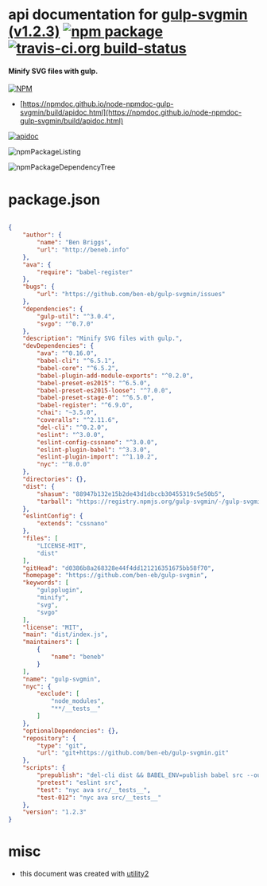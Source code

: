 # api documentation for  [gulp-svgmin (v1.2.3)](https://github.com/ben-eb/gulp-svgmin)  [![npm package](https://img.shields.io/npm/v/npmdoc-gulp-svgmin.svg?style=flat-square)](https://www.npmjs.org/package/npmdoc-gulp-svgmin) [![travis-ci.org build-status](https://api.travis-ci.org/npmdoc/node-npmdoc-gulp-svgmin.svg)](https://travis-ci.org/npmdoc/node-npmdoc-gulp-svgmin)
#### Minify SVG files with gulp.

[![NPM](https://nodei.co/npm/gulp-svgmin.png?downloads=true&downloadRank=true&stars=true)](https://www.npmjs.com/package/gulp-svgmin)

- [https://npmdoc.github.io/node-npmdoc-gulp-svgmin/build/apidoc.html](https://npmdoc.github.io/node-npmdoc-gulp-svgmin/build/apidoc.html)

[![apidoc](https://npmdoc.github.io/node-npmdoc-gulp-svgmin/build/screenCapture.buildCi.browser.%252Ftmp%252Fbuild%252Fapidoc.html.png)](https://npmdoc.github.io/node-npmdoc-gulp-svgmin/build/apidoc.html)

![npmPackageListing](https://npmdoc.github.io/node-npmdoc-gulp-svgmin/build/screenCapture.npmPackageListing.svg)

![npmPackageDependencyTree](https://npmdoc.github.io/node-npmdoc-gulp-svgmin/build/screenCapture.npmPackageDependencyTree.svg)



# package.json

```json

{
    "author": {
        "name": "Ben Briggs",
        "url": "http://beneb.info"
    },
    "ava": {
        "require": "babel-register"
    },
    "bugs": {
        "url": "https://github.com/ben-eb/gulp-svgmin/issues"
    },
    "dependencies": {
        "gulp-util": "^3.0.4",
        "svgo": "^0.7.0"
    },
    "description": "Minify SVG files with gulp.",
    "devDependencies": {
        "ava": "^0.16.0",
        "babel-cli": "^6.5.1",
        "babel-core": "^6.5.2",
        "babel-plugin-add-module-exports": "^0.2.0",
        "babel-preset-es2015": "^6.5.0",
        "babel-preset-es2015-loose": "^7.0.0",
        "babel-preset-stage-0": "^6.5.0",
        "babel-register": "^6.9.0",
        "chai": "~3.5.0",
        "coveralls": "^2.11.6",
        "del-cli": "^0.2.0",
        "eslint": "^3.0.0",
        "eslint-config-cssnano": "^3.0.0",
        "eslint-plugin-babel": "^3.3.0",
        "eslint-plugin-import": "^1.10.2",
        "nyc": "^8.0.0"
    },
    "directories": {},
    "dist": {
        "shasum": "88947b132e15b2de43d1dbccb30455319c5e50b5",
        "tarball": "https://registry.npmjs.org/gulp-svgmin/-/gulp-svgmin-1.2.3.tgz"
    },
    "eslintConfig": {
        "extends": "cssnano"
    },
    "files": [
        "LICENSE-MIT",
        "dist"
    ],
    "gitHead": "d0386b8a268328e44f4dd121216351675bb58f70",
    "homepage": "https://github.com/ben-eb/gulp-svgmin",
    "keywords": [
        "gulpplugin",
        "minify",
        "svg",
        "svgo"
    ],
    "license": "MIT",
    "main": "dist/index.js",
    "maintainers": [
        {
            "name": "beneb"
        }
    ],
    "name": "gulp-svgmin",
    "nyc": {
        "exclude": [
            "node_modules",
            "**/__tests__"
        ]
    },
    "optionalDependencies": {},
    "repository": {
        "type": "git",
        "url": "git+https://github.com/ben-eb/gulp-svgmin.git"
    },
    "scripts": {
        "prepublish": "del-cli dist && BABEL_ENV=publish babel src --out-dir dist --ignore /__tests__/",
        "pretest": "eslint src",
        "test": "nyc ava src/__tests__",
        "test-012": "nyc ava src/__tests__"
    },
    "version": "1.2.3"
}
```



# misc
- this document was created with [utility2](https://github.com/kaizhu256/node-utility2)
